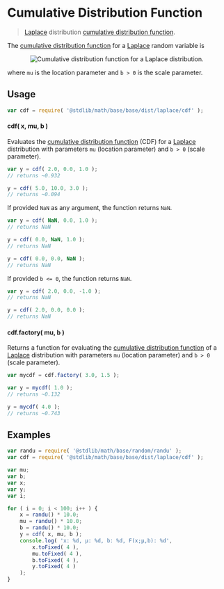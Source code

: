 Cumulative Distribution Function
===

> [Laplace][laplace] distribution [cumulative distribution function][cdf].

<!-- <intro> -->

The [cumulative distribution function][cdf] for a [Laplace][laplace] random variable is

<!-- <equation class="equation" label="eq:cdf" align="center" raw="F(x;\mu,b) =\tfrac{1}{2} + \tfrac{1}{2} \sgn(x-\mu) \left(1-\exp \left(-\frac{|x-\mu|}{b} \right ) \right )" alt="Cumulative distribution function for a Laplace distribution."> -->

<div class="equation" align="center" data-raw-text="F(x;\mu,b) =\tfrac{1}{2} + \tfrac{1}{2} \sgn(x-\mu) \left(1-\exp \left(-\frac{|x-\mu|}{b} \right ) \right )" data-equation="eq:cdf">
    <img src="https://cdn.rawgit.com/distributions-io/laplace-cdf/c7383d0a64818ba956bb1343cf6ba26baac5572a/docs/img/eqn.svg" alt="Cumulative distribution function for a Laplace distribution.">
    <br>
</div>

<!-- </equation -->

where `mu` is the location parameter and `b > 0` is the scale parameter.

<!-- </intro> -->

<!-- <usage> -->

## Usage
``` javascript
var cdf = require( '@stdlib/math/base/base/dist/laplace/cdf' );
```

#### cdf( x, mu, b )

Evaluates the [cumulative distribution function][cdf] (CDF) for a [Laplace][laplace] distribution with parameters `mu` (location parameter) and `b > 0` (scale parameter).

``` javascript
var y = cdf( 2.0, 0.0, 1.0 );
// returns ~0.932

y = cdf( 5.0, 10.0, 3.0 );
// returns ~0.094
```

If provided `NaN` as any argument, the function returns `NaN`.

``` javascript
var y = cdf( NaN, 0.0, 1.0 );
// returns NaN

y = cdf( 0.0, NaN, 1.0 );
// returns NaN

y = cdf( 0.0, 0.0, NaN );
// returns NaN
```

If provided `b <= 0`, the function returns `NaN`.

``` javascript
var y = cdf( 2.0, 0.0, -1.0 );
// returns NaN

y = cdf( 2.0, 0.0, 0.0 );
// returns NaN
```

#### cdf.factory( mu, b )

Returns a function for evaluating the [cumulative distribution function][cdf] of a [Laplace][laplace] distribution with parameters `mu` (location parameter) and `b > 0` (scale parameter).

``` javascript
var mycdf = cdf.factory( 3.0, 1.5 );

var y = mycdf( 1.0 );
// returns ~0.132

y = mycdf( 4.0 );
// returns ~0.743
```

<!-- </usage> -->

<!-- <examples> -->

## Examples

``` javascript
var randu = require( '@stdlib/math/base/random/randu' );
var cdf = require( '@stdlib/math/base/base/dist/laplace/cdf' );

var mu;
var b;
var x;
var y;
var i;

for ( i = 0; i < 100; i++ ) {
    x = randu() * 10.0;
    mu = randu() * 10.0;
    b = randu() * 10.0;
    y = cdf( x, mu, b );
    console.log( 'x: %d, µ: %d, b: %d, F(x;µ,b): %d',
        x.toFixed( 4 ),
        mu.toFixed( 4 ),
        b.toFixed( 4 ),
        y.toFixed( 4 )
    );
}
```

<!-- </examples> -->


<!-- <links> -->

[cdf]: https://en.wikipedia.org/wiki/Cumulative_distribution_function
[laplace]: https://en.wikipedia.org/wiki/Laplace_distribution

<!-- </links> -->
